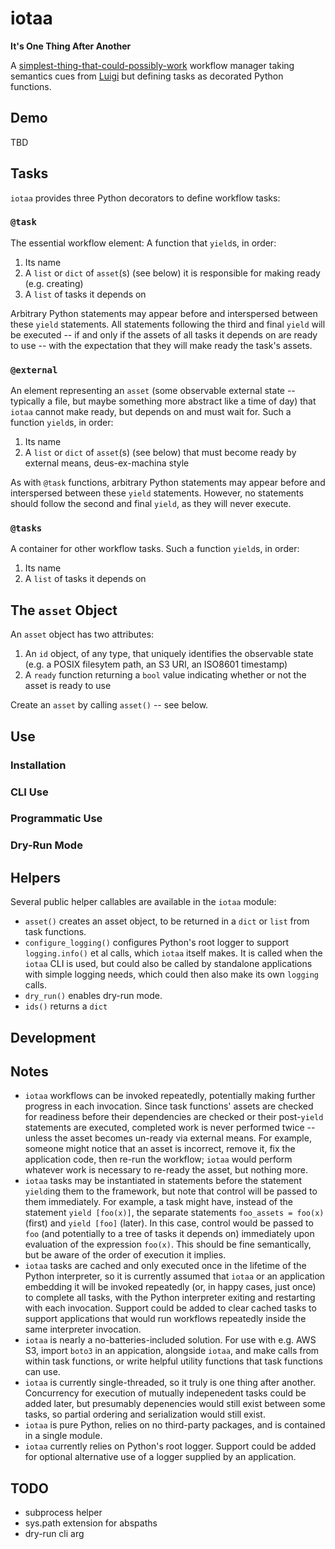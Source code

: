 # iotaa

**It's One Thing After Another**

A [simplest-thing-that-could-possibly-work](https://wiki.c2.com/?DoTheSimplestThingThatCouldPossiblyWork) workflow manager taking semantics cues from [Luigi](https://github.com/spotify/luigi) but defining tasks as decorated Python functions.

## Demo

TBD

## Tasks

`iotaa` provides three Python decorators to define workflow tasks:

### `@task`

The essential workflow element: A function that `yield`s, in order:

1. Its name
2. A `list` or `dict` of `asset`(s) (see below) it is responsible for making ready (e.g. creating)
3. A `list` of tasks it depends on

Arbitrary Python statements may appear before and interspersed between these `yield` statements. All statements following the third and final `yield` will be executed -- if and only if the assets of all tasks it depends on are ready to use -- with the expectation that they will make ready the task's assets.

### `@external`

An element representing an `asset` (some observable external state -- typically a file, but maybe something more abstract like a time of day) that `iotaa` cannot make ready, but depends on and must wait for. Such a function `yield`s, in order:

1. Its name
2. A `list` or `dict` of `asset`(s) (see below) that must become ready by external means, deus-ex-machina style

As with `@task` functions, arbitrary Python statements may appear before and interspersed between these `yield` statements. However, no statements should follow the second and final `yield`, as they will never execute.

### `@tasks`

A container for other workflow tasks. Such a function `yield`s, in order:

1. Its name
2. A `list` of tasks it depends on

## The `asset` Object

An `asset` object has two attributes:

1. An `id` object, of any type, that uniquely identifies the observable state (e.g. a POSIX filesytem path, an S3 URI, an ISO8601 timestamp)
2. A `ready` function returning a `bool` value indicating whether or not the asset is ready to use

Create an `asset` by calling `asset()` -- see below.

## Use

### Installation

### CLI Use

### Programmatic Use

### Dry-Run Mode

## Helpers

Several public helper callables are available in the `iotaa` module:

- `asset()` creates an asset object, to be returned in a `dict` or `list` from task functions.
- `configure_logging()` configures Python's root logger to support `logging.info()` et al calls, which `iotaa` itself makes. It is called when the `iotaa` CLI is used, but could also be called by standalone applications with simple logging needs, which could then also make its own `logging` calls.
- `dry_run()` enables dry-run mode.
- `ids()` returns a `dict` 

## Development

## Notes

- `iotaa` workflows can be invoked repeatedly, potentially making further progress in each invocation. Since task functions' assets are checked for readiness before their dependencies are checked or their post-`yield` statements are executed, completed work is never performed twice -- unless the asset becomes un-ready via external means. For example, someone might notice that an asset is incorrect, remove it, fix the application code, then re-run the workflow; `iotaa` would perform whatever work is necessary to re-ready the asset, but nothing more.
- `iotaa` tasks may be instantiated in statements before the statement `yield`ing them to the framework, but note that control will be passed to them immediately. For example, a task might have, instead of the statement `yield [foo(x)]`, the separate statements `foo_assets = foo(x)` (first) and `yield [foo]` (later). In this case, control would be passed to `foo` (and potentially to a tree of tasks it depends on) immediately upon evaluation of the expression `foo(x)`. This should be fine semantically, but be aware of the order of execution it implies.
- `iotaa` tasks are cached and only executed once in the lifetime of the Python interpreter, so it is currently assumed that `iotaa` or an application embedding it will be invoked repeatedly (or, in happy cases, just once) to complete all tasks, with the Python interpreter exiting and restarting with each invocation. Support could be added to clear cached tasks to support applications that would run workflows repeatedly inside the same interpreter invocation.
- `iotaa` is nearly a no-batteries-included solution. For use with e.g. AWS S3, import `boto3` in an appication, alongside `iotaa`, and make calls from within task functions, or write helpful utility functions that task functions can use.
- `iotaa` is currently single-threaded, so it truly is one thing after another. Concurrency for execution of mutually indepenedent tasks could be added later, but presumably depenencies would still exist between some tasks, so partial ordering and serialization would still exist.
- `iotaa` is pure Python, relies on no third-party packages, and is contained in a single module.
- `iotaa` currently relies on Python's root logger. Support could be added for optional alternative use of a logger supplied by an application.

## TODO

- subprocess helper
- sys.path extension for abspaths
- dry-run cli arg
